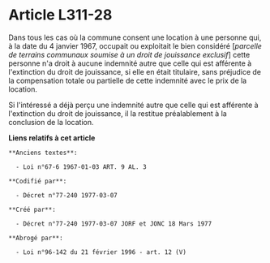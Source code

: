 # Article L311-28

Dans tous les cas où la commune consent une location à une personne qui, à la date du 4 janvier 1967, occupait ou exploitait
le bien considéré [*parcelle de terrains communaux soumise à un droit de jouissance exclusif*] cette personne n'a droit à
aucune indemnité autre que celle qui est afférente à l'extinction du droit de jouissance, si elle en était titulaire, sans
préjudice de la compensation totale ou partielle de cette indemnité avec le prix de la location.

Si l'intéressé a déjà perçu une indemnité autre que celle qui est afférente à l'extinction du droit de jouissance, il la
restitue préalablement à la conclusion de la location.

**Liens relatifs à cet article**

	**Anciens textes**:

	  - Loi n°67-6 1967-01-03 ART. 9 AL. 3

	**Codifié par**:

	  - Décret n°77-240 1977-03-07

	**Créé par**:

	  - Décret n°77-240 1977-03-07 JORF et JONC 18 Mars 1977

	**Abrogé par**:

	  - Loi n°96-142 du 21 février 1996 - art. 12 (V)
